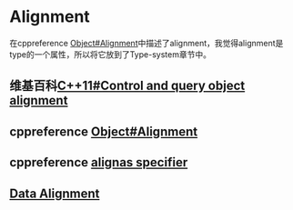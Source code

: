 # Alignment

在cppreference [Object#Alignment](https://en.cppreference.com/w/cpp/language/object#Alignment)中描述了alignment，我觉得alignment是type的一个属性，所以将它放到了Type-system章节中。

## 维基百科[C++11#Control and query object alignment](https://en.wikipedia.org/wiki/C++11#Control_and_query_object_alignment)



## cppreference [Object#Alignment](https://en.cppreference.com/w/cpp/language/object#Alignment)



## cppreference [alignas specifier](https://en.cppreference.com/w/cpp/language/alignas)





## [Data Alignment](http://www.songho.ca/misc/alignment/dataalign.html)

